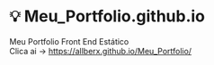 # :bulb: Meu_Portfolio.github.io
Meu Portfolio Front End Estático <br>
Clica ai -> https://allberx.github.io/Meu_Portfolio/
